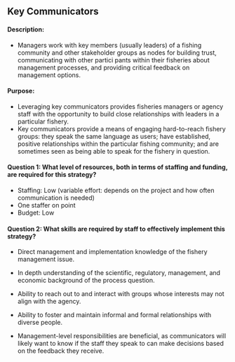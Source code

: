 ## Key Communicators
#### Description: 
-  Managers work with key members (usually leaders) of a fishing community and other stakeholder groups as nodes for building trust, communicating with other partici
pants within their fisheries about management processes, and providing critical feedback on management options.

#### Purpose:
-  Leveraging key communicators provides fisheries managers or agency staff with the opportunity to build close relationships with leaders in a particular fishery.
-  Key communicators provide a means of engaging hard-to-reach fishery groups: they speak the same language as users; have established, positive relationships within the particular fishing community; and are sometimes seen as being able to speak for the fishery in question.

#### Question 1: What level of resources, both in terms of staffing and funding, are required for this strategy?

-  Staffing: Low (variable effort: depends on the project and how often communication is needed)
  -  One staffer on point
-  Budget: Low

#### Question 2: What skills are required by staff to effectively implement this strategy?

-  Direct management and implementation knowledge of the fishery management issue.

-  In depth understanding of the scientific, regulatory, management, and economic background of the process question.

-  Ability to reach out to and interact with groups whose interests may not align with the agency.

-  Ability to foster and maintain informal and formal relationships with diverse people.

-  Management-level responsibilities are beneficial, as communicators will likely want to know if the staff they speak to can make decisions based on the feedback they receive.


